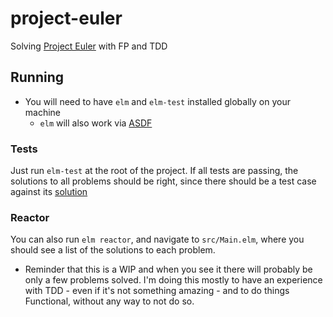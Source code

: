 # project-euler
Solving [Project Euler](https://projecteuler.net/) with FP and TDD


## Running
* You will need to have `elm` and `elm-test` installed globally on your machine
    * `elm` will also work via [ASDF](https://asdf-vm.com/#/)

### Tests
Just run `elm-test` at the root of the project. If all tests are passing, the solutions to all problems should be right, since there should be a test case against its [solution](https://github.com/luckytoilet/projecteuler-solutions/blob/master/Solutions.md)

### Reactor
You can also run `elm reactor`, and navigate to `src/Main.elm`, where you should see a list of the solutions to each problem.



* Reminder that this is a WIP and when you see it there will probably be only a few problems solved. I'm doing this mostly to have an experience with TDD - even if it's not something amazing - and to do things Functional, without any way to not do so.
